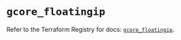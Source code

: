 # `gcore_floatingip`

Refer to the Terraform Registry for docs: [`gcore_floatingip`](https://registry.terraform.io/providers/g-core/gcore/0.31.1/docs/resources/floatingip).

